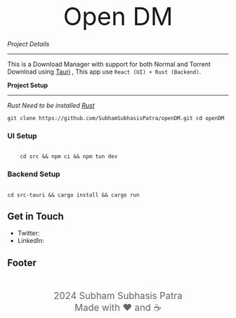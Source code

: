 <div style="text-align: center; font-size: 4em; margin-bottom: 20px;">
  <i class="fa fa-lock" aria-hidden="true"></i> Open DM
</div>



*Project Details*
 ****
This is a Download Manager with support for both Normal and Torrent Download using [Tauri](https://tauri.app/) ,
This app use   `React (UI) + Rust (Backend)`.

**Project Setup**
*****

*Rust Need to be installed [Rust](https://www.rust-lang.org/tools/install)*

``
git clone https://github.com/SubhamSubhasisPatra/openDM.git
cd openDM
``

### UI Setup

<code>
    cd src && npm ci && npm tun dev
</code>

### Backend Setup

<code>
cd src-tauri && cargo install && cargo run
</code>


**Get in Touch**
---------------

* Twitter:
* LinkedIn:

**Footer**
---------
<div style="text-align: center; font-size: 1.5em; color: #666; margin-top: 50px;">
  <i class="fa fa-copyright" aria-hidden="true"></i> 2024 Subham Subhasis Patra
  <br>
  Made with ❤️ and ☕️
</div>